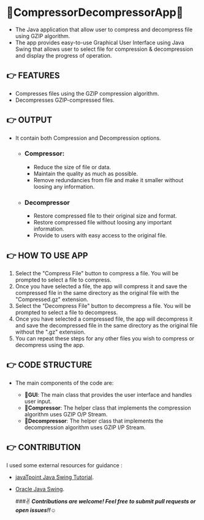 # :triangular_flag_on_post:CompressorDecompressorApp:floppy_disk:

* The Java application that allow user to compress and decompress file using GZIP algorithm.        
* The app provides easy-to-use Graphical User Interface using Java Swing that allows user to select file for compression & decompression and display the progress of operation.

## :point_right: FEATURES
* Compresses files using the GZIP compression algorithm.
* Decompresses GZIP-compressed files.

## :point_right: OUTPUT
* It contain both Compression and Decompression options.
    * ### **Compressor**:
        * Reduce the size of file or data.
        * Maintain the quality as much as possible.
        * Remove redundancies from file and make it smaller without loosing any information.   
        
     * ### **Decompressor**
        * Restore compressed file to their original size and format.
        * Restore compressed file without loosing any important information.
        * Provide to users with easy access to the original file.


## :point_right: HOW TO USE APP
1. Select the "Compress File" button to compress a file. You will be prompted to select a file to compress.
2. Once you have selected a file, the app will compress it and save the compressed file in the same directory as the original file with the "Compressed.gz" extension.
3. Select the "Decompress File" button to decompress a file. You will be prompted to select a file to decompress.
4. Once you have selected a compressed file, the app will decompress it and save the decompressed file in the same directory as the original file without the ".gz" extension.
5. You can repeat these steps for any other files you wish to compress or decompress using the app.

## :point_right: CODE STRUCTURE
* The main components of the code are: 

   * :small_orange_diamond:**GUI**: The main class that provides the user interface and handles user input.
   * :small_orange_diamond:**Compressor**: The helper class that implements the compression algorithm uses GZIP O/P Stream.
   * :small_orange_diamond:**Decompressor**: The helper class that implements the decompression algorithm uses GZIP I/P Stream.
 
## :point_right: CONTRIBUTION
I used some external resources for guidance :
* [javaTpoint Java Swing Tutorial](https://www.javatpoint.com/java-swing).
* [Oracle Java Swing](https://docs.oracle.com/javase/tutorial/uiswing/index.html).

 

    ###:v: ***Contributions are welcome! Feel free to submit pull requests or open issues!!:relaxed:***

